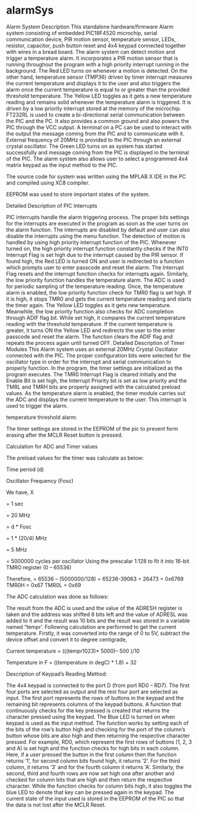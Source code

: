 # alarmSys
Alarm System Description
This standalone hardware/firmware Alarm system consisting of embedded PIC18F4520 microchip, serial communication device, PIR motion sensor, temperature sensor, LEDs, resistor, capacitor, push button reset and 4x4 keypad connected together with wires in a bread board.
The alarm system can detect motion and trigger a temperature alarm. It incorporates a PIR motion sensor that is running throughout the program with a high priority interrupt running in the background. The Red LED turns on whenever a motion is detected. On the other hand, temperature sensor (TMP36) driven by timer interrupt measures the current temperature and displays it to the user and also triggers the alarm once the current temperature is equal to or greater than the provided threshold temperature. The Yellow LED toggles as it gets a new temperature reading and remains solid whenever the temperature alarm is triggered. It is driven by a low priority interrupt stored at the memory of the microchip.
FT232RL is used to create a bi-directional serial communication between the PIC and the PC. It also provides a common ground and also powers the PIC through the VCC output. A terminal on a PC can be used to interact with the output the message coming from the PIC and to communicate with it. External frequency of 20MHz is provided to the PIC through an external crystal oscillator. The Green LED turns on as system has started successfully and message coming from the PIC is displayed in the terminal of the PIC.
The alarm system also allows user to select a programmed 4x4 matrix keypad as the input method to the PIC. 

The source code for system was written using the MPLAB X IDE in the PC and compiled using XC8 compiler. 

EEPROM was used to store important states of the system.

Detailed Description of PIC Interrupts

PIC interrupts handle the alarm triggering process. The proper bits settings for the interrupts are executed in the program as soon as the user turns on the alarm function. The interrupts are disabled by default and user can also disable the interrupts using the menu function. The detection of motion is handled by using high priority interrupt function of the PIC. Whenever turned on, the high priority interrupt function constantly checks if the INT0 Interrupt Flag is set high due to the interrupt caused by the PIR sensor. If found high, the Red LED is turned ON and user is redirected to a function which prompts user to enter passcode and reset the alarm. The Interrupt Flag resets and the interrupt function checks for interrupts again.
Similarly, the low priority function handles the temperature alarm. The ADC is used for periodic sampling of the temperature reading. Once, the temperature alarm is enabled, the low priority function check for TMR0 flag is set high. If it is high, it stops TMR0 and gets the current temperature reading and starts the timer again. The Yellow LED toggles as it gets new temperature. Meanwhile, the low priority function also checks for ADC completion through ADIF flag bit. While set high, it compares the current temperature reading with the threshold temperature. If the current temperature is greater, it turns ON the Yellow LED and redirects the user to the enter passcode and reset the alarm. The function clears the ADIF flag and repeats the process again until turned OFF.
Detailed Description of Timer Modules
This Alarm system uses an external 20MHz Crystal Oscillator connected with the PIC. The proper configuration bits were selected for the oscillator type in order for the interrupt and serial communication to properly function. In the program, the timer settings are initialized as the program executes. The TMR0 Interrupt Flag is cleared initially and the Enable Bit is set high, the Interrupt Priority bit is set as low priority and the TMRL and TMRH bits are properly assigned with the calculated preload values. As the temperature alarm is enabled, the timer module carries out the ADC and displays the current temperature to the user. This interrupt is used to trigger the alarm.

 
temperature threshold alarm:

The timer settings are stored in the EEPROM of the pic to prevent form erasing after the MCLR Reset button is pressed.

Calculation for ADC and Timer values

The preload values for the timer was calculate as below:

Time period (d)

Oscillator Frequency (Fosc)

We have, X

= 1 sec

= 20 MHz

= d * Fosc

= 1 * (20/4) MHz

= 5 MHz

= 5000000 cycles per oscillator Using the prescalar 1:128 to fit it into 16-bit TMRO register (0 – 65536)

Therefore,
= 65536 – (5000000/128) = 65236-39063 = 26473 = 0x6769
TMR0H = 0x67
TMR0L = 0x69 

The ADC calculation was done as follows:

The result from the ADC is used and the value of the ADRESH register is taken and the address was shifted 8 bits left and the value of ADRESL was added to it and the result was 10 bits and the result was stored in a variable named “tempr’. Following calculation are performed to get the current temperature.
Firstly, it was converted into the range of 0 to 5V, subtract the device offset and convert it to degree centigrade,

Current temperature = (((tempr1023)* 5000)– 500 )/10

Temperature in F = ((temperature in degC) * 1.8) + 32

Description of Keypad’s Reading Method:

The 4x4 keypad is connected to the port D (from port RD0 – RD7). The first four ports are selected as output and the rest four port are selected as input. The first port represents the rows of buttons in the keypad and the remaining bit represents columns of the keypad buttons. A function that continuously checks for the key pressed is created that returns the character pressed using the keypad. The Blue LED is turned on when keypad is used as the input method.
The function works by setting each of the bits of the row’s button high and checking for the port of the column’s button whose bits are also high and then returning the respective character pressed.
For example, RD0, which represent the first rows of buttons (1, 2, 3 and A) is set high and the function checks for high bits in each column. Here, if a user pressed the button in the first column then the function returns ‘1’, for second column bits found high, it returns ‘2’. For the third column, it returns ‘3’ and for the fourth column it returns ‘A’. Similarly, the second, third and fourth rows are now set high one after another and checked for column bits that are high and then return the respective character. While the function checks for column bits high, it also toggles the blue LED to denote that key can be pressed again in the keypad.
The current state of the input used is stored in the EEPROM of the PIC so that the data is not lost after the MCLR Reset.


 

